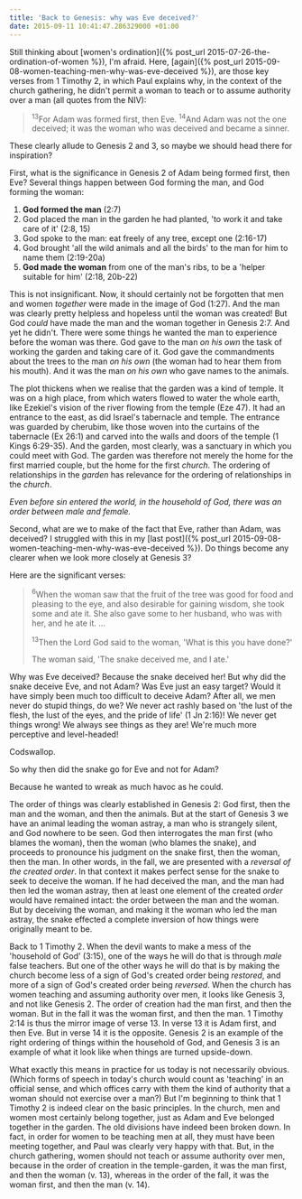 ```yaml
---
title: 'Back to Genesis: why was Eve deceived?'
date: 2015-09-11 10:41:47.286329000 +01:00
---
```

Still thinking about [women's ordination]({% post_url 2015-07-26-the-ordination-of-women %}), I'm afraid. Here, [again]({% post_url 2015-09-08-women-teaching-men-why-was-eve-deceived %}), are those key verses from 1 Timothy 2, in which Paul explains why, in the context of the church gathering, he didn't permit a woman to teach or to assume authority over a man (all quotes from the NIV):

> <sup>13</sup>For Adam was formed first, then Eve. <sup>14</sup>And Adam was not the one deceived; it was the woman who was deceived and became a sinner.

These clearly allude to Genesis 2 and 3, so maybe we should head there for inspiration?

First, what is the significance in Genesis 2 of Adam being formed first, then Eve? Several things happen between God forming the man, and God forming the woman:

1. **God formed the man** (2:7)
1. God placed the man in the garden he had planted, 'to work it and take care of it' (2:8, 15)
1. God spoke to the man: eat freely of any tree, except one (2:16-17)
1. God brought 'all the wild animals and all the birds' to the man for him to name them (2:19-20a)
1. **God made the woman** from one of the man's ribs, to be a 'helper suitable for him' (2:18, 20b-22)

This is not insignificant. Now, it should certainly not be forgotten that men and women _together_ were made in the image of God (1:27). And the man was clearly pretty helpless and hopeless until the woman was created! But God _could_ have made the man and the woman together in Genesis 2:7. And yet he didn't. There were some things he wanted the man to experience before the woman was there. God gave to the man _on his own_ the task of working the garden and taking care of it. God gave the commandments about the trees to the man _on his own_ (the woman had to hear them from his mouth). And it was the man _on his own_ who gave names to the animals.

The plot thickens when we realise that the garden was a kind of temple. It was on a high place, from which waters flowed to water the whole earth, like Ezekiel's vision of the river flowing from the temple (Eze 47). It had an entrance to the east, as did Israel's tabernacle and temple. The entrance was guarded by cherubim, like those woven into the curtains of the tabernacle (Ex 26:1) and carved into the walls and doors of the temple (1 Kings 6:29-35). And the garden, most clearly, was a sanctuary in which you could meet with God. The garden was therefore not merely the home for the first married couple, but the home for the first _church_. The ordering of relationships in the _garden_ has relevance for the ordering of relationships in the _church_.

_Even before sin entered the world, in the household of God, there was an order between male and female._

Second, what are we to make of the fact that Eve, rather than Adam, was deceived? I struggled with this in my [last post]({% post_url 2015-09-08-women-teaching-men-why-was-eve-deceived %}). Do things become any clearer when we look more closely at Genesis 3?

Here are the significant verses:

> <sup>6</sup>When the woman saw that the fruit of the tree was good for food and pleasing to the eye, and also desirable for gaining wisdom, she took some and ate it. She also gave some to her husband, who was with her, and he ate it. ...
>
> <sup>13</sup>Then the Lord God said to the woman, 'What is this you have done?'
>
> The woman said, 'The snake deceived me, and I ate.'

Why was Eve deceived? Because the snake deceived her! But why did the snake deceive Eve, and not Adam? Was Eve just an easy target? Would it have simply been much too difficult to deceive Adam? After all, we men never do stupid things, do we? We never act rashly based on 'the lust of the flesh, the lust of the eyes, and the pride of life' (1 Jn 2:16)! We never get things wrong! We always see things as they are! We're much more perceptive and level-headed!

Codswallop.

So why then did the snake go for Eve and not for Adam?

Because he wanted to wreak as much havoc as he could.

The order of things was clearly established in Genesis 2: God first, then the man and the woman, and then the animals. But at the start of Genesis 3 we have an animal leading the woman astray, a man who is strangely silent, and God nowhere to be seen. God then interrogates the man first (who blames the woman), then the woman (who blames the snake), and proceeds to pronounce his judgment on the snake first, then the woman, then the man. In other words, in the fall, we are presented with a _reversal of the created order_. In that context it makes perfect sense for the snake to seek to deceive the woman. If he had deceived the man, and the man had then led the woman astray, then at least one element of the created _order_ would have remained intact: the order between the man and the woman. But by deceiving the woman, and making it the woman who led the man astray, the snake effected a complete inversion of how things were originally meant to be.

Back to 1 Timothy 2. When the devil wants to make a mess of the 'household of God' (3:15), one of the ways he will do that is through _male_ false teachers. But one of the other ways he will do that is by making the church become less of a sign of God's created order being _restored_, and more of a sign of God's created order being _reversed_. When the church has women teaching and assuming authority over men, it looks like Genesis 3, and not like Genesis 2. The order of creation had the man first, and then the woman. But in the fall it was the woman first, and then the man. 1 Timothy 2:14 is thus the mirror image of verse 13. In verse 13 it is Adam first, and then Eve. But in verse 14 it is the opposite. Genesis 2 is an example of the right ordering of things within the household of God, and Genesis 3 is an example of what it look like when things are turned upside-down.

What exactly this means in practice for us today is not necessarily obvious. (Which forms of speech in today's church would count as 'teaching' in an official sense, and which offices carry with them the kind of authority that a woman should not exercise over a man?) But I'm beginning to think that 1 Timothy 2 is indeed clear on the basic principles. In the church, men and women most certainly belong together, just as Adam and Eve belonged together in the garden. The old divisions have indeed been broken down. In fact, in order for women to be teaching men at all, they must have been meeting together, and Paul was clearly very happy with that. But, in the church gathering, women should not teach or assume authority over men, because in the order of creation in the temple-garden, it was the man first, and then the woman (v. 13), whereas in the order of the fall, it was the woman first, and then the man (v. 14).
